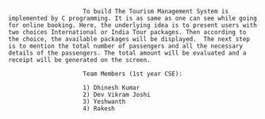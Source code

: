                          To build The Tourism Management System is implemented by C programming. It is as same as one can see while going for online booking. Here, the underlying idea is to present users with two choices International or India Tour packages. Then according to the choice, the available packages will be displayed.  The next step is to mention the total number of passengers and all the necessary details of the passengers. The total amount will be evaluated and a receipt will be generated on the screen.

                         Team Members (1st year CSE):

                         1) Dhinesh Kumar 
                         2) Dev Vikram Joshi
                         3) Yeshwanth
                         4) Rakesh
